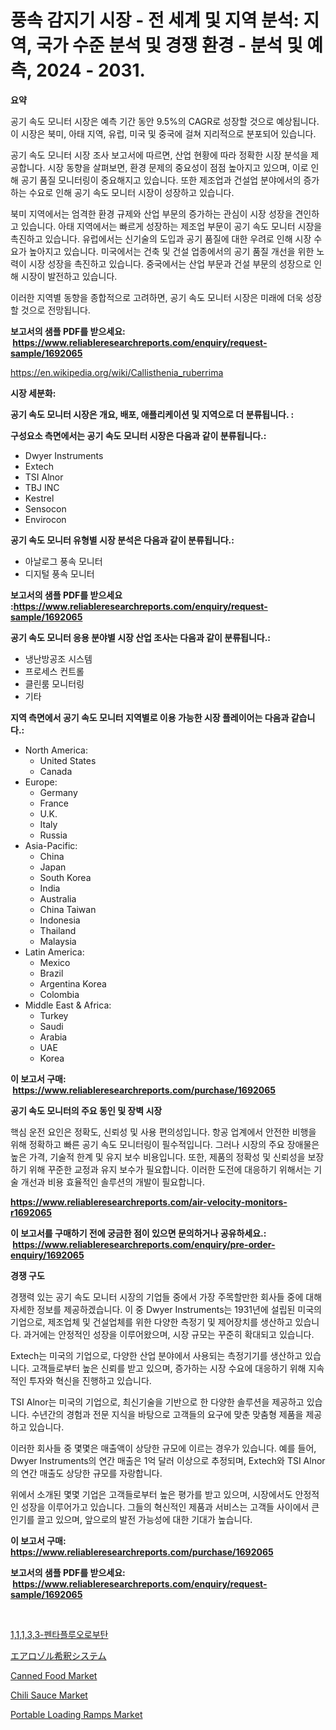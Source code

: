 <p><h1>풍속 감지기 시장 - 전 세계 및 지역 분석: 지역, 국가 수준 분석 및 경쟁 환경 - 분석 및 예측, 2024 - 2031.</h1></p><p><strong>요약</strong></p>
<p><p>공기 속도 모니터 시장은 예측 기간 동안 9.5%의 CAGR로 성장할 것으로 예상됩니다. 이 시장은 북미, 아태 지역, 유럽, 미국 및 중국에 걸쳐 지리적으로 분포되어 있습니다.</p><p>공기 속도 모니터 시장 조사 보고서에 따르면, 산업 현황에 따라 정확한 시장 분석을 제공합니다. 시장 동향을 살펴보면, 환경 문제의 중요성이 점점 높아지고 있으며, 이로 인해 공기 품질 모니터링이 중요해지고 있습니다. 또한 제조업과 건설업 분야에서의 증가하는 수요로 인해 공기 속도 모니터 시장이 성장하고 있습니다.</p><p>북미 지역에서는 엄격한 환경 규제와 산업 부문의 증가하는 관심이 시장 성장을 견인하고 있습니다. 아태 지역에서는 빠르게 성장하는 제조업 부문이 공기 속도 모니터 시장을 촉진하고 있습니다. 유럽에서는 신기술의 도입과 공기 품질에 대한 우려로 인해 시장 수요가 높아지고 있습니다. 미국에서는 건축 및 건설 업종에서의 공기 품질 개선을 위한 노력이 시장 성장을 촉진하고 있습니다. 중국에서는 산업 부문과 건설 부문의 성장으로 인해 시장이 발전하고 있습니다.</p><p>이러한 지역별 동향을 종합적으로 고려하면, 공기 속도 모니터 시장은 미래에 더욱 성장할 것으로 전망됩니다.</p></p>
<p><strong>보고서의 샘플 PDF를 받으세요: &nbsp;<a href="https://www.reliableresearchreports.com/enquiry/request-sample/1692065">https://www.reliableresearchreports.com/enquiry/request-sample/1692065</a></strong></p>
<p><a href="https://en.wikipedia.org/wiki/Callisthenia_ruberrima">https://en.wikipedia.org/wiki/Callisthenia_ruberrima</a></p>
<p><strong>시장 세분화:</strong></p>
<p><strong> 공기 속도 모니터 시장은 개요, 배포, 애플리케이션 및 지역으로 더 분류됩니다. :</strong></p>
<p><strong>구성요소 측면에서는 공기 속도 모니터 시장은 다음과 같이 분류됩니다.:</strong></p>
<p><ul><li>Dwyer Instruments</li><li>Extech</li><li>TSI Alnor</li><li>TBJ INC</li><li>Kestrel</li><li>Sensocon</li><li>Envirocon</li></ul></p>
<p><strong> 공기 속도 모니터 유형별 시장 분석은 다음과 같이 분류됩니다.:</strong></p>
<p><ul><li>아날로그 풍속 모니터</li><li>디지털 풍속 모니터</li></ul></p>
<p><strong>보고서의 샘플 PDF를 받으세요 :<a href="https://www.reliableresearchreports.com/enquiry/request-sample/1692065">https://www.reliableresearchreports.com/enquiry/request-sample/1692065</a></strong></p>
<p><strong> 공기 속도 모니터 응용 분야별 시장 산업 조사는 다음과 같이 분류됩니다.:</strong></p>
<p><ul><li>냉난방공조 시스템</li><li>프로세스 컨트롤</li><li>클린룸 모니터링</li><li>기타</li></ul></p>
<p><strong>지역 측면에서 공기 속도 모니터 지역별로 이용 가능한 시장 플레이어는 다음과 같습니다.:</strong></p>
<p><ul>
    <li>
        North America:
        <ul>
            <li>United States</li>
            <li>Canada</li>
        </ul>
    </li>
    <li>
        Europe:
        <ul>
            <li>Germany</li>
            <li>France</li>
            <li>U.K.</li>
            <li>Italy</li>
            <li>Russia</li>
        </ul>
    </li>
    <li>
        Asia-Pacific:
        <ul>
            <li>China</li>
            <li>Japan</li>
            <li>South Korea</li>
            <li>India</li>
            <li>Australia</li>
            <li>China Taiwan</li>
            <li>Indonesia</li>
            <li>Thailand</li>
            <li>Malaysia</li>
        </ul>
    </li>
    <li>
        Latin America:
        <ul>
            <li>Mexico</li>
            <li>Brazil</li>
            <li>Argentina Korea</li>
            <li>Colombia</li>
        </ul>
    </li>
    <li>
        Middle East & Africa:
        <ul>
            <li>Turkey</li>
            <li>Saudi</li>
            <li>Arabia</li>
            <li>UAE</li>
            <li>Korea</li>
        </ul>
    </li>
    </ul></p>
<p><strong>이 보고서 구매: &nbsp;<a href="https://www.reliableresearchreports.com/purchase/1692065">https://www.reliableresearchreports.com/purchase/1692065</a></strong></p>
<p><strong>공기 속도 모니터의 주요 동인 및 장벽 시장</strong></p>
<p><p>핵심 운전 요인은 정확도, 신뢰성 및 사용 편의성입니다. 항공 업계에서 안전한 비행을 위해 정확하고 빠른 공기 속도 모니터링이 필수적입니다. 그러나 시장의 주요 장애물은 높은 가격, 기술적 한계 및 유지 보수 비용입니다. 또한, 제품의 정확성 및 신뢰성을 보장하기 위해 꾸준한 교정과 유지 보수가 필요합니다. 이러한 도전에 대응하기 위해서는 기술 개선과 비용 효율적인 솔루션의 개발이 필요합니다.</p></p>
<p><strong><a href="https://www.reliableresearchreports.com/air-velocity-monitors-r1692065">https://www.reliableresearchreports.com/air-velocity-monitors-r1692065</a></strong></p>
<p><strong>이 보고서를 구매하기 전에 궁금한 점이 있으면 문의하거나 공유하세요.: &nbsp;<a href="https://www.reliableresearchreports.com/enquiry/pre-order-enquiry/1692065">https://www.reliableresearchreports.com/enquiry/pre-order-enquiry/1692065</a></strong></p>
<p><strong>경쟁 구도</strong></p>
<p><p>경쟁력 있는 공기 속도 모니터 시장의 기업들 중에서 가장 주목할만한 회사들 중에 대해 자세한 정보를 제공하겠습니다. 이 중 Dwyer Instruments는 1931년에 설립된 미국의 기업으로, 제조업체 및 건설업체를 위한 다양한 측정기 및 제어장치를 생산하고 있습니다. 과거에는 안정적인 성장을 이루어왔으며, 시장 규모는 꾸준히 확대되고 있습니다.</p><p>Extech는 미국의 기업으로, 다양한 산업 분야에서 사용되는 측정기기를 생산하고 있습니다. 고객들로부터 높은 신뢰를 받고 있으며, 증가하는 시장 수요에 대응하기 위해 지속적인 투자와 혁신을 진행하고 있습니다.</p><p>TSI Alnor는 미국의 기업으로, 최신기술을 기반으로 한 다양한 솔루션을 제공하고 있습니다. 수년간의 경험과 전문 지식을 바탕으로 고객들의 요구에 맞춘 맞춤형 제품을 제공하고 있습니다.</p><p>이러한 회사들 중 몇몇은 매출액이 상당한 규모에 이르는 경우가 있습니다. 예를 들어, Dwyer Instruments의 연간 매출은 1억 달러 이상으로 추정되며, Extech와 TSI Alnor의 연간 매출도 상당한 규모를 자랑합니다.</p><p>위에서 소개된 몇몇 기업은 고객들로부터 높은 평가를 받고 있으며, 시장에서도 안정적인 성장을 이루어가고 있습니다. 그들의 혁신적인 제품과 서비스는 고객들 사이에서 큰 인기를 끌고 있으며, 앞으로의 발전 가능성에 대한 기대가 높습니다.</p></p>
<p><strong>이 보고서 구매: &nbsp; <a href="https://www.reliableresearchreports.com/purchase/1692065">https://www.reliableresearchreports.com/purchase/1692065</a></strong></p>
<p><strong>보고서의 샘플 PDF를 받으세요: &nbsp;<a href="https://www.reliableresearchreports.com/enquiry/request-sample/1692065">https://www.reliableresearchreports.com/enquiry/request-sample/1692065</a></strong><strong></strong></p>
<p>&nbsp;</p>
<p><p><a href="https://github.com/anton65482023/Market-Research-Report-List-1/blob/main/5137978163252.md">1,1,1,3,3-펜타플루오로부탄</a></p><p><a href="https://github.com/schmahlson/Market-Research-Report-List-2/blob/main/6554354152973.md">エアロゾル希釈システム</a></p><p><a href="https://github.com/RickHolmes3/Market-Research-Report-List-5/blob/main/canned-food-market.md">Canned Food Market</a></p><p><a href="https://github.com/ikahanika44/Market-Research-Report-List-1/blob/main/chili-sauce-market.md">Chili Sauce Market</a></p><p><a href="https://issuu.com/reportprime-2/docs/portable-loading-ramps-market-size-2030.pptx">Portable Loading Ramps Market</a></p></p>